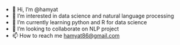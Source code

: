 - 👋 Hi, I’m @hamyat
- 👀 I’m interested in data science and natural language processing
- 🌱 I’m currently learning python and R for data science
- 💞️ I’m looking to collaborate on NLP project
- 📫 How to reach me hamyat86@gmail.com

<!---
hamyat/hamyat is a ✨ special ✨ repository because its `README.md` (this file) appears on your GitHub profile.
You can click the Preview link to take a look at your changes.
--->
